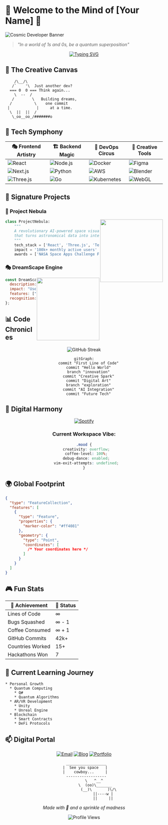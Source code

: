 # 🚀 Welcome to the Mind of [Your Name] 🌌

![Cosmic Developer Banner](./assets/cosmic-banner.gif)

> *"In a world of 1s and 0s, be a quantum superposition"*

<div align="center">

[![Typing SVG](https://readme-typing-svg.herokuapp.com?font=Fira+Code&pause=1000&color=F7D766&width=435&lines=Full+Stack+Developer;Creative+Technologist;Digital+Dreamer;Code+Artisan)](https://git.io/typing-svg)

</div>

## 🎨 The Creative Canvas

```ascii
    /\__/\  
   /`    '\  Just another dev?
  === 0  0 === Think again...
    \  --  /    
   /        \   Building dreams,
  /          \    one commit 
 |            |     at a time.
  \  ||  ||  /  
   \_oo__oo_/#######o
```

## 🌈 Tech Symphony

<div align="center">

| 🎭 Frontend Artistry | 🏗️ Backend Magic | 🎪 DevOps Circus | 🎨 Creative Tools |
|---------------------|------------------|------------------|------------------|
| ![React](https://img.shields.io/badge/React-20232A?style=for-the-badge&logo=react&logoColor=61DAFB) | ![Node.js](https://img.shields.io/badge/Node.js-339933?style=for-the-badge&logo=nodedotjs&logoColor=white) | ![Docker](https://img.shields.io/badge/Docker-2CA5E0?style=for-the-badge&logo=docker&logoColor=white) | ![Figma](https://img.shields.io/badge/Figma-F24E1E?style=for-the-badge&logo=figma&logoColor=white) |
| ![Next.js](https://img.shields.io/badge/next.js-000000?style=for-the-badge&logo=nextdotjs&logoColor=white) | ![Python](https://img.shields.io/badge/Python-FFD43B?style=for-the-badge&logo=python&logoColor=blue) | ![AWS](https://img.shields.io/badge/AWS-FF9900?style=for-the-badge&logo=amazonaws&logoColor=white) | ![Blender](https://img.shields.io/badge/blender-%23F5792A.svg?style=for-the-badge&logo=blender&logoColor=white) |
| ![Three.js](https://img.shields.io/badge/ThreeJs-black?style=for-the-badge&logo=three.js&logoColor=white) | ![Go](https://img.shields.io/badge/Go-00ADD8?style=for-the-badge&logo=go&logoColor=white) | ![Kubernetes](https://img.shields.io/badge/kubernetes-326ce5.svg?&style=for-the-badge&logo=kubernetes&logoColor=white) | ![WebGL](https://img.shields.io/badge/WebGL-990000?style=for-the-badge&logo=webgl&logoColor=white) |

</div>

## 🎪 Signature Projects

### 🌟 Project Nebula
<img align="right" width="200" src="./assets/nebula.gif"/>

```python
class ProjectNebula:
    """
    A revolutionary AI-powered space visualization platform
    that turns astronomical data into interactive art
    """
    tech_stack = ['React', 'Three.js', 'TensorFlow', 'WebGL']
    impact = '100k+ monthly active users'
    awards = ['NASA Space Apps Challenge Finalist']
```

### 🎭 DreamScape Engine
<img align="right" width="200" src="./assets/dreamscape.gif"/>

```javascript
const DreamScape = {
  description: "Generative AI art platform",
  impact: "Used by 50+ digital artists globally",
  features: ["Real-time collaboration", "NFT integration"],
  recognition: "Featured on ProductHunt - #3 Product of the Day"
};
```

## 📊 Code Chronicles

<div align="center">

![GitHub Streak](https://github-readme-streak-stats.herokuapp.com/?user=yourusername&theme=radical)

```mermaid
gitGraph:
    commit "First Line of Code"
    commit "Hello World"
    branch "innovation"
    commit "Creative Spark"
    commit "Digital Art"
    branch "exploration"
    commit "AI Integration"
    commit "Future Tech"
```

</div>

## 🎵 Digital Harmony

<div align="center">

[![Spotify](https://novatorem.vercel.app/api/spotify)](https://open.spotify.com/user/yourusername)

### Current Workspace Vibe:
```css
.mood {
  creativity: overflow;
  coffee-level: 100%;
  debug-dance: enabled;
  vim-exit-attempts: undefined;
}
```

</div>

## 🌍 Global Footprint

```geojson
{
  "type": "FeatureCollection",
  "features": [
    {
      "type": "Feature",
      "properties": {
        "marker-color": "#ff4081"
      },
      "geometry": {
        "type": "Point",
        "coordinates": [
          /* Your coordinates here */
        ]
      }
    }
  ]
}
```

## 🎮 Fun Stats

<div align="center">

| 🌟 Achievement      | 🎯 Status |
|--------------------|-----------|
| Lines of Code      | ∞         |
| Bugs Squashed      | ∞ - 1     |
| Coffee Consumed    | ∞ + 1     |
| GitHub Commits     | 42k+      |
| Countries Worked   | 15+       |
| Hackathons Won     | 7         |

</div>

## 🌱 Current Learning Journey

```mindmap
* Personal Growth
  * Quantum Computing
    * Q#
    * Quantum Algorithms
  * AR/VR Development
    * Unity
    * Unreal Engine
  * Blockchain
    * Smart Contracts
    * DeFi Protocols
```

## 📫 Digital Portal

<div align="center">

[![Email](https://img.shields.io/badge/Email-D14836?style=for-the-badge&logo=gmail&logoColor=white)](mailto:your.email@domain.com)
[![Blog](https://img.shields.io/badge/Blog-FF5722?style=for-the-badge&logo=blogger&logoColor=white)](https://yourblog.com)
[![Portfolio](https://img.shields.io/badge/Portfolio-000000?style=for-the-badge&logo=About.me&logoColor=white)](https://portfolio.com)

```ascii
  __________________
 |  See you space   |
 |    cowboy...     |
  ------------------
         \   ^__^
          \  (oo)\_______
             (__)\       )\/\
                 ||----w |
                 ||     ||
```

</div>

<div align="center">

*Made with 💝 and a sprinkle of madness*

![Profile Views](https://komarev.com/ghpvc/?username=yourusername&color=blueviolet)

</div>

<!-- Hidden Easter Egg: Konami Code activates a surprise animation! -->
<script>
  // Add this to your JavaScript file or <script> tag
const easterEgg = {
  keys: [],
  konami: ['ArrowUp', 'ArrowUp', 'ArrowDown', 'ArrowDown', 'ArrowLeft', 'ArrowRight', 'ArrowLeft', 'ArrowRight', 'b', 'a'],
  
  init() {
    document.addEventListener('keydown', (e) => {
      // Add the pressed key to the array
      this.keys.push(e.key);
      
      // Keep only the last 10 keys pressed
      if (this.keys.length > 10) {
        this.keys.shift();
      }
      
      // Check if the sequence matches
      if (this.checkSequence()) {
        this.activateEasterEgg();
      }
    });
  },
  
  checkSequence() {
    return this.keys.join(',') === this.konami.join(',');
  },
  
  activateEasterEgg() {
    // Create the matrix-like effect container
    const matrix = document.createElement('div');
    matrix.style.cssText = `
      position: fixed;
      top: 0;
      left: 0;
      width: 100%;
      height: 100%;
      background: black;
      z-index: 9999;
      font-family: 'Courier New', monospace;
      color: #0F0;
      overflow: hidden;
    `;
    
    // Add matrix characters
    const characters = 'ABCDEFGHIJKLMNOPQRSTUVWXYZ0123456789@#$%^&*()';
    const columns = Math.floor(window.innerWidth / 20);
    
    for (let i = 0; i < columns; i++) {
      const column = document.createElement('div');
      column.style.cssText = `
        position: absolute;
        left: ${i * 20}px;
        top: ${Math.random() * -1000}px;
        font-size: 16px;
        animation: matrix-fall ${Math.random() * 2 + 1}s linear infinite;
      `;
      
      // Add random characters to the column
      let columnText = '';
      for (let j = 0; j < 50; j++) {
        columnText += characters[Math.floor(Math.random() * characters.length)] + '<br>';
      }
      column.innerHTML = columnText;
      matrix.appendChild(column);
    }
    
    // Add animation keyframes
    const style = document.createElement('style');
    style.textContent = `
      @keyframes matrix-fall {
        from { transform: translateY(0); }
        to { transform: translateY(1000px); }
      }
    `;
    document.head.appendChild(style);
    
    // Add success message
    const message = document.createElement('div');
    message.style.cssText = `
      position: fixed;
      top: 50%;
      left: 50%;
      transform: translate(-50%, -50%);
      font-size: 24px;
      color: white;
      text-align: center;
      z-index: 10000;
      background: rgba(0,0,0,0.8);
      padding: 20px;
      border-radius: 10px;
      animation: fade-in 1s ease-in-out;
    `;
    message.innerHTML = `
      <h2>🎉 You found the Easter Egg! 🎉</h2>
      <p>You're officially a code ninja!</p>
      <small>Click anywhere to close</small>
    `;
    
    // Add to document
    document.body.appendChild(matrix);
    document.body.appendChild(message);
    
    // Remove after click
    document.addEventListener('click', () => {
      matrix.remove();
      message.remove();
      style.remove();
      this.keys = [];
    }, { once: true });
  }
};

// Initialize the easter egg
easterEgg.init();
</script>
